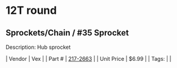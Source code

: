 # 12T round
## Sprockets/Chain / #35 Sprocket
Description: 	Hub sprocket 

| Vendor | Vex | 
| Part # | [217-2663](http://www.vexrobotics.com/vexpro/motion/sprockets-and-chain/35-sprockets.html) | 
| Unit Price | $6.99 | 
| Tags: |  | 
